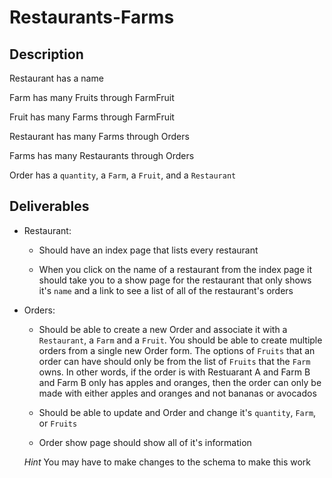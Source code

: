 # Restaurants-Farms

## Description

Restaurant has a name

Farm has many Fruits through FarmFruit

Fruit has many Farms through FarmFruit

Restaurant has many Farms through Orders

Farms has many Restaurants through Orders

Order has a `quantity`, a `Farm`, a `Fruit`, and a `Restaurant`

## Deliverables

- Restaurant: 
    - Should have an index page that lists every restaurant
    
    - When you click on the name of a restaurant 
    from the index page it should take you to a show page for the restaurant that only shows it's `name` and a link to see a list of all of the restaurant's orders
    

- Orders:
    - Should be able to create a new Order and associate it with a `Restaurant`, a `Farm` and a `Fruit`. You should be able to create multiple orders from a single new Order form. The options of `Fruits` that an order can have should only be from the list of `Fruits` that the `Farm` owns. In other words, if the order is with Restuarant A and Farm B and Farm B only has apples and oranges, then the order can only be made with either apples and oranges and not bananas or avocados
    
    - Should be able to update and Order and change it's `quantity`, `Farm`, or `Fruits`
    
    - Order show page should show all of it's information


    *Hint* You may have to make changes to the schema to make this work